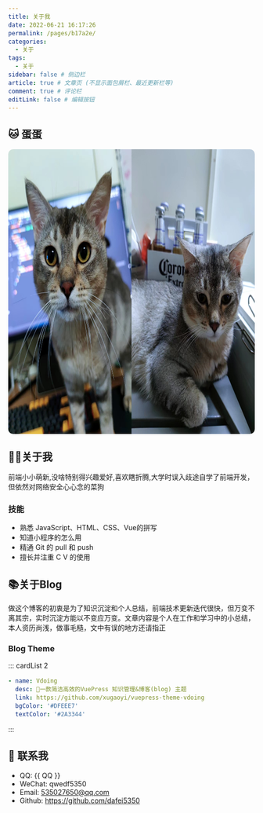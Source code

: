 ```yaml
---
title: 关于我
date: 2022-06-21 16:17:26
permalink: /pages/b17a2e/
categories:
  - 关于
tags:
  - 关于
sidebar: false # 侧边栏
article: true # 文章页 (不显示面包屑栏、最近更新栏等)
comment: true # 评论栏
editLink: false # 编辑按钮
---
```

## :cat: 蛋蛋
<div class="cat-container">
  <img class="my-cat" src="/assets/img/dandan02.jpg" alt="蛋蛋"></img>
  <img class="my-cat" src="/assets/img/dandan01.jpg" alt="蛋蛋"></img>
</div>



## 👩‍💻关于我
前端小小萌新,没啥特别得兴趣爱好,喜欢瞎折腾,大学时误入歧途自学了前端开发，但依然对网络安全心心念的菜狗
### 技能
- 熟悉 JavaScript、HTML、CSS、Vue的拼写
- 知道小程序的怎么用
- 精通 Git 的 pull 和 push
- 擅长并注重 C V 的使用

## 📚关于Blog
做这个博客的初衷是为了知识沉淀和个人总结，前端技术更新迭代很快，但万变不离其宗，实时沉淀方能以不变应万变。文章内容是个人在工作和学习中的小总结，本人资历尚浅，做事毛糙，文中有误的地方还请指正

### Blog Theme

 ::: cardList 2
```yaml
- name: Vdoing
  desc: 🚀一款简洁高效的VuePress 知识管理&博客(blog) 主题
  link: https://github.com/xugaoyi/vuepress-theme-vdoing
  bgColor: '#DFEEE7'
  textColor: '#2A3344'
```
:::


## :email:  联系我

- QQ: <a :href="qqUrl" class='qq'>{{ QQ }}</a>
- WeChat: qwedf5350
- Email: <a href="mailto:535027650@qq.com">535027650@qq.com</a>
- Github: <https://github.com/dafei5350>


<script>
  export default {
    data(){
      return {
        QQ: '535027650',
        qqUrl: `tencent://message/?uin=${this.QQ}&Site=&Menu=yes`
      }
    },
    mounted(){
      const flag =  navigator.userAgent.match(/(phone|pad|pod|iPhone|iPod|ios|iPad|Android|Mobile|BlackBerry|IEMobile|MQQBrowser|JUC|Fennec|wOSBrowser|BrowserNG|WebOS|Symbian|Windows Phone)/i);
      if(flag){
        this.qqUrl = `mqqwpa://im/chat?chat_type=wpa&uin=${this.QQ}&version=1&src_type=web&web_src=oicqzone.com`
      }
    }
  }
</script>
<style>
.cat-container{
  width: 100%;
  display: flex;
  justify-content: center;
}
.my-cat {
  width: 50%;
  height: 580px;
  border-radius: 10px;
}
.my-cat:first-child {
  border-top-right-radius: 0;
  border-bottom-right-radius: 0;
}
.my-cat:last-child{
  border-top-left-radius: 0;
  border-bottom-left-radius: 0;
}
</style>